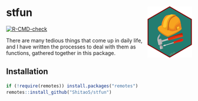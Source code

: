 
<!-- README.md is generated from README.Rmd. Please edit that file -->

# stfun <img src='man/figures/logo.png' align="right" height="139" />

<!-- badges: start -->

[![R-CMD-check](https://github.com/Shitao5/stfun/actions/workflows/check-full.yaml/badge.svg)](https://github.com/Shitao5/stfun/actions/workflows/check-full.yaml)
<!-- badges: end -->

There are many tedious things that come up in daily life, and I have
written the processes to deal with them as functions, gathered together
in this package.

## Installation

``` r
if (!require(remotes)) install.packages("remotes")
remotes::install_github("Shitao5/stfun")
```
